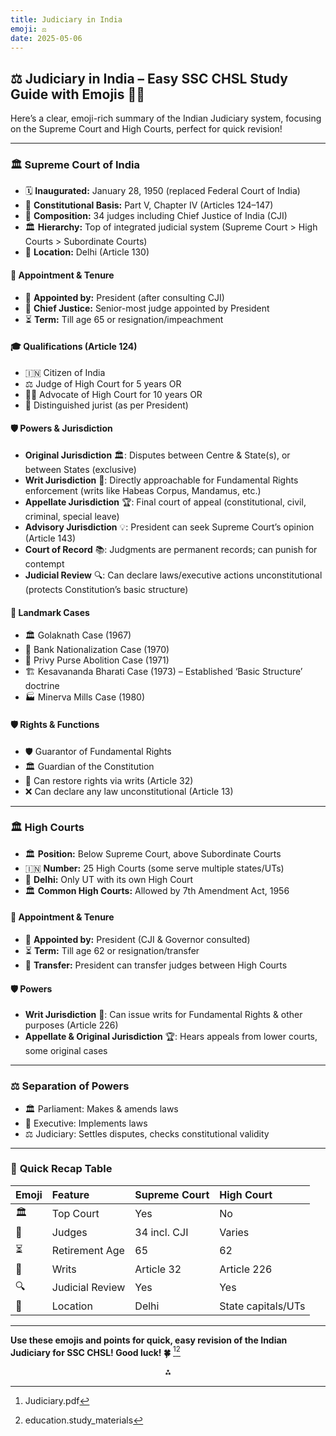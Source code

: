 ```yaml
---
title: Judiciary in India
emoji: ⚖️
date: 2025-05-06
---
```


## ⚖️ Judiciary in India – Easy SSC CHSL Study Guide with Emojis 🏅✨

Here’s a clear, emoji-rich summary of the Indian Judiciary system, focusing on the Supreme Court and High Courts, perfect for quick revision!

---

### 🏛️ **Supreme Court of India**

- 🗓️ **Inaugurated:** January 28, 1950 (replaced Federal Court of India)
- 📜 **Constitutional Basis:** Part V, Chapter IV (Articles 124–147)
- 👥 **Composition:** 34 judges including Chief Justice of India (CJI)
- 🏛️ **Hierarchy:** Top of integrated judicial system (Supreme Court > High Courts > Subordinate Courts)
- 🏢 **Location:** Delhi (Article 130)


#### 📝 **Appointment \& Tenure**

- 👤 **Appointed by:** President (after consulting CJI)
- 👑 **Chief Justice:** Senior-most judge appointed by President
- ⏳ **Term:** Till age 65 or resignation/impeachment


#### 🎓 **Qualifications (Article 124)**

- 🇮🇳 Citizen of India
- ⚖️ Judge of High Court for 5 years OR
- 👨‍⚖️ Advocate of High Court for 10 years OR
- 🏅 Distinguished jurist (as per President)


#### 🛡️ **Powers \& Jurisdiction**

- **Original Jurisdiction** 🏛️: Disputes between Centre \& State(s), or between States (exclusive)
- **Writ Jurisdiction** 📝: Directly approachable for Fundamental Rights enforcement (writs like Habeas Corpus, Mandamus, etc.)
- **Appellate Jurisdiction** 🏆: Final court of appeal (constitutional, civil, criminal, special leave)
- **Advisory Jurisdiction** 💡: President can seek Supreme Court’s opinion (Article 143)
- **Court of Record** 📚: Judgments are permanent records; can punish for contempt
- **Judicial Review** 🔍: Can declare laws/executive actions unconstitutional (protects Constitution’s basic structure)


#### 🏅 **Landmark Cases**

- 🏛️ Golaknath Case (1967)
- 🏦 Bank Nationalization Case (1970)
- 👑 Privy Purse Abolition Case (1971)
- 🏗️ Kesavananda Bharati Case (1973) – Established ‘Basic Structure’ doctrine
- 🏭 Minerva Mills Case (1980)


#### 🛡️ **Rights \& Functions**

- 🛡️ Guarantor of Fundamental Rights
- 🏛️ Guardian of the Constitution
- 📝 Can restore rights via writs (Article 32)
- ❌ Can declare any law unconstitutional (Article 13)

---

### 🏛️ **High Courts**

- 🏛️ **Position:** Below Supreme Court, above Subordinate Courts
- 🇮🇳 **Number:** 25 High Courts (some serve multiple states/UTs)
- 🏢 **Delhi:** Only UT with its own High Court
- 🏛️ **Common High Courts:** Allowed by 7th Amendment Act, 1956


#### 📝 **Appointment \& Tenure**

- 👤 **Appointed by:** President (CJI \& Governor consulted)
- ⏳ **Term:** Till age 62 or resignation/transfer
- 🔄 **Transfer:** President can transfer judges between High Courts


#### 🛡️ **Powers**

- **Writ Jurisdiction** 📝: Can issue writs for Fundamental Rights \& other purposes (Article 226)
- **Appellate \& Original Jurisdiction** 🏆: Hears appeals from lower courts, some original cases

---

### ⚖️ **Separation of Powers**

- 🏛️ Parliament: Makes \& amends laws
- 🏢 Executive: Implements laws
- ⚖️ Judiciary: Settles disputes, checks constitutional validity

---

### 📝 **Quick Recap Table**

| Emoji | Feature | Supreme Court | High Court |
| :-- | :-- | :-- | :-- |
| 🏛️ | Top Court | Yes | No |
| 👥 | Judges | 34 incl. CJI | Varies |
| ⏳ | Retirement Age | 65 | 62 |
| 📝 | Writs | Article 32 | Article 226 |
| 🔍 | Judicial Review | Yes | Yes |
| 🏢 | Location | Delhi | State capitals/UTs |


---

**Use these emojis and points for quick, easy revision of the Indian Judiciary for SSC CHSL! Good luck! 🍀**
[^1][^2]

<div style="text-align: center">⁂</div>

[^1]: Judiciary.pdf

[^2]: education.study_materials

